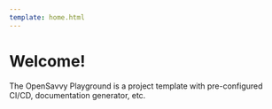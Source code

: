 ```yaml
---
template: home.html
---
```


# Welcome!

The OpenSavvy Playground is a project template with pre-configured CI/CD, documentation generator, etc.

